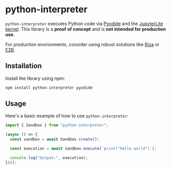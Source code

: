 # python-interpreter

`python-interpreter` executes Python code via [Pyodide](https://pyodide.org) and the [JupyterLite kernel](https://jupyterlite.readthedocs.io).
This library is a **proof of concept** and is **not intended for production use**.

For production environments, consider using robust solutions like [Riza](https://riza.io) or [E2B](https://e2b.dev).

## Installation

Install the library using npm:

```bash
npm install python-interpreter pyodide
```

## Usage

Here's a basic example of how to use `python-interpreter`:

```javascript
import { Sandbox } from "python-interpreter";

(async () => {
  const sandbox = await Sandbox.create();

  const execution = await sandbox.execute(`print("hello world")`);

  console.log("Output:", execution);
})();
```
